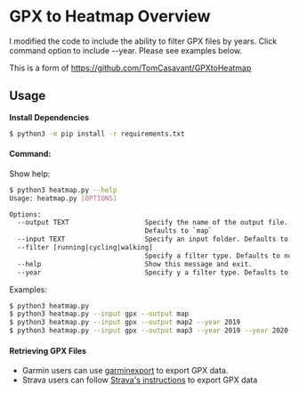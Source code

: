 # GPX to Heatmap Overview
I modified the code to include the ability to filter GPX files by years. 
Click command option to include --year. Please see examples below.

This is a form of https://github.com/TomCasavant/GPXtoHeatmap



## Usage

**Install Dependencies**

```bash
$ python3 -m pip install -r requirements.txt
```

#### Command:

Show help:
```bash
$ python3 heatmap.py --help
Usage: heatmap.py [OPTIONS]

Options:
  --output TEXT                   Specify the name of the output file.
                                  Defaults to `map`
  --input TEXT                    Specify an input folder. Defaults to `gpx`
  --filter [running|cycling|walking]
                                  Specify a filter type. Defaults to no filter
  --help                          Show this message and exit.
  --year                          Specify y a filter type. Defaults to no year. Multiple years can be accepted
```

Examples:
```bash
$ python3 heatmap.py
$ python3 heatmap.py --input gpx --output map
$ python3 heatmap.py --input gpx --output map2 --year 2019
$ python3 heatmap.py --input gpx --output map3 --year 2019 --year 2020
```

#### Retrieving GPX Files

- Garmin users can use [garminexport](https://github.com/petergardfjall/garminexport) to export GPX data.
- Strava users can follow [Strava's instructions](https://support.strava.com/hc/en-us/articles/216918437-Exporting-your-Data-and-Bulk-Export) to export GPX data
